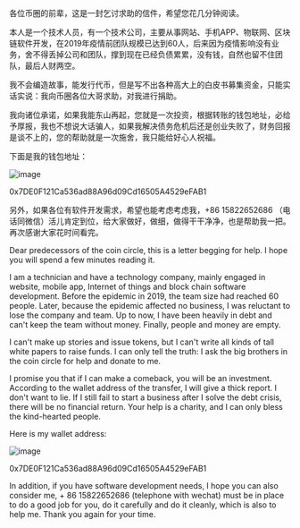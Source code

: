 各位币圈的前辈，这是一封乞讨求助的信件，希望您花几分钟阅读。

本人是一个技术人员，有一个技术公司，主要从事网站、手机APP、物联网、区块链软件开发，在2019年疫情前团队规模已达到60人，后来因为疫情影响没有业务，舍不得丢掉公司和团队，撑到现在已经负债累累，没有钱，自然也留不住团队，最后人财两空。

我不会编造故事，能发行代币，但是写不出各种高大上的白皮书募集资金，只能实话实说：我向币圈各位大哥求助，对我进行捐助。

我向诸位承诺，如果我能东山再起，您就是一次投资，根据转账的钱包地址，必给予厚报，我也不想说大话骗人，如果我解决债务危机后还是创业失败了，财务回报是谈不上的，您的帮助就是一次施舍，我只能给好心人祝福。

下面是我的钱包地址：

![image](https://user-images.githubusercontent.com/5858884/143840334-c4b3bb6c-8ac3-4010-be98-f9607b2e545a.png)

0x7DE0F121Ca536ad88A96d09Cd16505A4529eFAB1

另外，如果各位有软件开发需求，希望也能考虑考虑我，+86 15822652686 （电话同微信）活儿肯定到位，给大家做好，做细，做得干干净净，也是帮助我一把。
再次感谢大家花时间看完。




Dear predecessors of the coin circle, this is a letter begging for help. I hope you will spend a few minutes reading it.

I am a technician and have a technology company, mainly engaged in website, mobile app, Internet of things and block chain software development. Before the epidemic in 2019, the team size had reached 60 people. Later, because the epidemic affected no business, I was reluctant to lose the company and team. Up to now, I have been heavily in debt and can't keep the team without money. Finally, people and money are empty.

I can't make up stories and issue tokens, but I can't write all kinds of tall white papers to raise funds. I can only tell the truth: I ask the big brothers in the coin circle for help and donate to me.

I promise you that if I can make a comeback, you will be an investment. According to the wallet address of the transfer, I will give a thick report. I don't want to lie. If I still fail to start a business after I solve the debt crisis, there will be no financial return. Your help is a charity, and I can only bless the kind-hearted people.

Here is my wallet address:

![image](https://user-images.githubusercontent.com/5858884/143840334-c4b3bb6c-8ac3-4010-be98-f9607b2e545a.png)

0x7DE0F121Ca536ad88A96d09Cd16505A4529eFAB1

In addition, if you have software development needs, I hope you can also consider me, + 86 15822652686 (telephone with wechat) must be in place to do a good job for you, do it carefully and do it cleanly, which is also to help me. Thank you again for your time.
